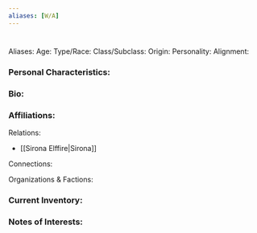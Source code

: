 ```yaml
---
aliases: [W/A]
---
```


# 
 
Aliases:
Age: 
Type/Race: 
Class/Subclass: 
Origin: 
Personality: 
Alignment: 

### Personal Characteristics:


### Bio:


### Affiliations:
Relations: 
+ [[Sirona Elffire|Sirona]]

Connections:

Organizations & Factions:


### Current Inventory: 


### Notes of Interests:

